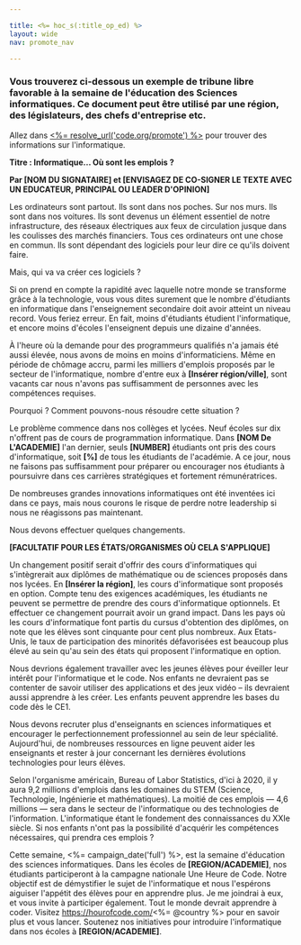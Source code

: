 ```yaml
---

title: <%= hoc_s(:title_op_ed) %>
layout: wide
nav: promote_nav

---
```


### Vous trouverez ci-dessous un exemple de tribune libre favorable à la semaine de l'éducation des Sciences informatiques. Ce document peut être utilisé par une région, des législateurs, des chefs d'entreprise etc.

  


Allez dans [<%= resolve_url('code.org/promote') %>](<%= resolve_url('https://code.org/promote') %>) pour trouver des informations sur l'informatique.

**Titre : Informatique... Où sont les emplois ?**

**Par [NOM DU SIGNATAIRE] et [ENVISAGEZ DE CO-SIGNER LE TEXTE AVEC UN EDUCATEUR, PRINCIPAL OU LEADER D'OPINION]**

Les ordinateurs sont partout. Ils sont dans nos poches. Sur nos murs. Ils sont dans nos voitures. Ils sont devenus un élément essentiel de notre infrastructure, des réseaux électriques aux feux de circulation jusque dans les coulisses des marchés financiers. Tous ces ordinateurs ont une chose en commun. Ils sont dépendant des logiciels pour leur dire ce qu'ils doivent faire.

Mais, qui va va créer ces logiciels ?

Si on prend en compte la rapidité avec laquelle notre monde se transforme grâce à la technologie, vous vous dites surement que le nombre d'étudiants en informatique dans l'enseignement secondaire doit avoir atteint un niveau record. Vous feriez erreur. En fait, moins d'étudiants étudient l'informatique, et encore moins d'écoles l'enseignent depuis une dizaine d'années.

À l'heure où la demande pour des programmeurs qualifiés n'a jamais été aussi élevée, nous avons de moins en moins d'informaticiens. Même en période de chômage accru, parmi les milliers d'emplois proposés par le secteur de l'informatique, nombre d'entre eux à **[Insérer région/ville]**, sont vacants car nous n'avons pas suffisamment de personnes avec les compétences requises.

Pourquoi ? Comment pouvons-nous résoudre cette situation ?

Le problème commence dans nos collèges et lycées. Neuf écoles sur dix n'offrent pas de cours de programmation informatique. Dans **[NOM De L'ACADEMIE]** l'an dernier, seuls **[NUMBER]** étudiants ont pris des cours d'informatique, soit **[%]** de tous les étudiants de l'académie. A ce jour, nous ne faisons pas suffisamment pour préparer ou encourager nos étudiants à poursuivre dans ces carrières stratégiques et fortement rémunératrices.

De nombreuses grandes innovations informatiques ont été inventées ici dans ce pays, mais nous courons le risque de perdre notre leadership si nous ne réagissons pas maintenant.

Nous devons effectuer quelques changements.

**[FACULTATIF POUR LES ÉTATS/ORGANISMES OÙ CELA S'APPLIQUE]**

Un changement positif serait d'offrir des cours d'informatiques qui s'intègrerait aux diplômes de mathématique ou de sciences proposés dans nos lycées. En **[Insérer la région]**, les cours d'informatique sont proposés en option. Compte tenu des exigences académiques, les étudiants ne peuvent se permettre de prendre des cours d'informatique optionnels. Et effectuer ce changement pourrait avoir un grand impact. Dans les pays où les cours d'informatique font partis du cursus d'obtention des diplômes, on note que les élèves sont cinquante pour cent plus nombreux. Aux Etats-Unis, le taux de participation des minorités défavorisées est beaucoup plus élevé au sein qu'au sein des états qui proposent l'informatique en option.

Nous devrions également travailler avec les jeunes élèves pour éveiller leur intérêt pour l'informatique et le code. Nos enfants ne devraient pas se contenter de savoir utiliser des applications et des jeux vidéo – ils devraient aussi apprendre à les créer. Les enfants peuvent apprendre les bases du code dès le CE1.

Nous devons recruter plus d'enseignants en sciences informatiques et encourager le perfectionnement professionnel au sein de leur spécialité. Aujourd'hui, de nombreuses ressources en ligne peuvent aider les enseignants et rester à jour concernant les dernières évolutions technologies pour leurs élèves.

Selon l'organisme américain, Bureau of Labor Statistics, d'ici à 2020, il y aura 9,2 millions d'emplois dans les domaines du STEM (Science, Technologie, Ingénierie et mathématiques). La moitié de ces emplois — 4,6 millions — sera dans le secteur de l'informatique ou des technologies de l'information. L'informatique étant le fondement des connaissances du XXIe siècle. Si nos enfants n'ont pas la possibilité d'acquérir les compétences nécessaires, qui prendra ces emplois ?

Cette semaine, <%= campaign_date('full') %>, est la semaine d'éducation des sciences informatiques. Dans les écoles de **[REGION/ACADEMIE]**, nos étudiants participeront à la campagne nationale Une Heure de Code. Notre objectif est de démystifier le sujet de l'informatique et nous l'espérons aiguiser l'appétit des élèves pour en apprendre plus. Je me joindrai à eux, et vous invite à participer également. Tout le monde devrait apprendre à coder. Visitez https://hourofcode.com/<%= @country %> pour en savoir plus et vous lancer. Soutenez nos initiatives pour introduire l'informatique dans nos écoles à **[REGION/ACADEMIE]**.